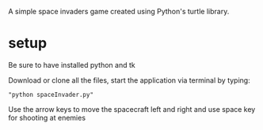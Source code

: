 A simple space invaders game created using Python's turtle library.

# setup
Be sure to have installed python and tk

Download or clone all the files, start the application via terminal by typing:

    "python spaceInvader.py"
    
Use the arrow keys to move the spacecraft left and right and use space key for shooting at enemies
